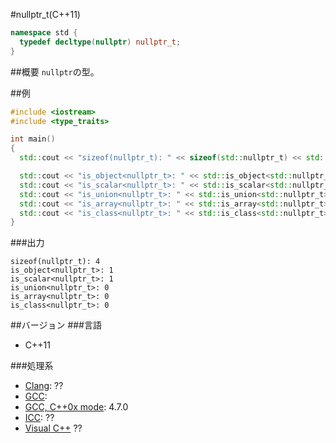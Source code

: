 #nullptr_t(C++11)
```cpp
namespace std {
  typedef decltype(nullptr) nullptr_t;
}
```

##概要
`nullptr`の型。

##例
```cpp
#include <iostream>
#include <type_traits>

int main()
{
  std::cout << "sizeof(nullptr_t): " << sizeof(std::nullptr_t) << std::endl; // equals to sizeof(void*)

  std::cout << "is_object<nullptr_t>: " << std::is_object<std::nullptr_t>::value << std::endl;
  std::cout << "is_scalar<nullptr_t>: " << std::is_scalar<std::nullptr_t>::value << std::endl; // 0 on VS2012
  std::cout << "is_union<nullptr_t>: " << std::is_union<std::nullptr_t>::value << std::endl;
  std::cout << "is_array<nullptr_t>: " << std::is_array<std::nullptr_t>::value << std::endl;
  std::cout << "is_class<nullptr_t>: " << std::is_class<std::nullptr_t>::value << std::endl;
}
```

###出力
```
sizeof(nullptr_t): 4
is_object<nullptr_t>: 1
is_scalar<nullptr_t>: 1
is_union<nullptr_t>: 0
is_array<nullptr_t>: 0
is_class<nullptr_t>: 0
```

##バージョン
###言語
- C++11

###処理系
- [Clang](/implementation#clang.md): ??
- [GCC](/implementation#gcc.md): 
- [GCC, C++0x mode](/implementation#gcc.md): 4.7.0
- [ICC](/implementation#icc.md): ??
- [Visual C++](/implementation#visual_cpp.md) ??

